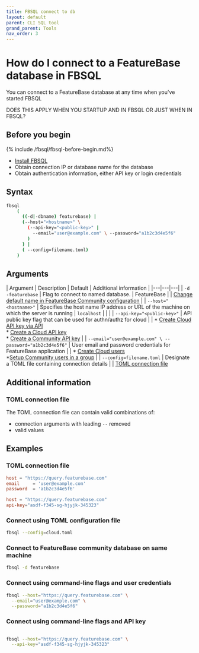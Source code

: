 ```yaml
---
title: FBSQL connect to db
layout: default
parent: CLI SQL tool
grand_parent: Tools
nav_order: 3
---
```


# How do I connect to a FeatureBase database in FBSQL

You can connect to a FeatureBase database at any time when you've started FBSQL

DOES THIS APPLY WHEN YOU STARTUP AND IN FBSQL OR JUST WHEN IN FBSQL?

## Before you begin

{% include /fbsql/fbsql-before-begin.md%}
* [Install FBSQL](/docs/tools/fbsql/fbsql-install)
* Obtain connection IP or database name for the database
* Obtain authentication information, either API key or login credentials

## Syntax

```sh
fbsql
    (
      ((-d|-dbname) featurebase) |
      (--host="<hostname>" \
        (--api-key="<public-key>" |
          --email="user@example.com" \ --password="a1b2c3d4e5f6"
        )
      ) |
      ( --config=filename.toml)
    )
```

## Arguments

| Argument | Description | Default | Additional information |
|---|---|---|
| `-d`<br/>`-featurebase` | Flag to connect to named database.  | FeatureBase | | [Change default name in FeatureBase Community configuration](/docs/community/com-config/) |
| `--host="<hostname>"` | Specifies the host name IP address or URL of the machine on which the server is running | `localhost` |  |  |
| `--api-key="<public-key>"` | API public key flag that can be used for authn/authz for cloud |  | * [Create Cloud API key via API](https://api-docs-featurebase-cloud.redoc.ly/latest#operation/postKey)<br/>* [Create a Cloud API key](/docs/cloud/cloud-auth/cloud-auth-manage)<br/>* [Create a Community API key](/docs/community/com-auth/com-auth-key) |
| `--email="user@example.com" \ --password="a1b2c3d4e5f6"` | User email and password credentials for FeatureBase application |  | * [Create Cloud users](/docs/cloud/cloud-users/cloud-users-manage)<br/>*[Setup Community users in a group](/docs/community/com-auth/com-auth-manage) |
| `--config=filename.toml` | Designate a TOML file containing connection details |  | [TOML connection file](#toml-connection-file)

## Additional information

### TOML connection file

The TOML connection file can contain valid combinations of:
* connection arguments with leading `--` removed
* valid values

## Examples

### TOML connection file

```toml
host = "https://query.featurebase.com"
email     = 'user@example.com'
password  = 'a1b2c3d4e5f6'
```

```toml
host = "https://query.featurebase.com"
api-key="asdf-f345-sg-hjyjk-345323"
```

### Connect using TOML configuration file

```sh
fbsql --config=cloud.toml
```

### Connect to FeatureBase community database on same machine

```sh
fbsql -d featurebase
```

### Connect using command-line flags and user credentials

```sh
fbsql --host="https://query.featurebase.com" \
  --email="user@example.com" \
  --password="a1b2c3d4e5f6"
```

### Connect using command-line flags and API key

```sh

fbsql --host="https://query.featurebase.com" \
  --api-key="asdf-f345-sg-hjyjk-345323"
```

